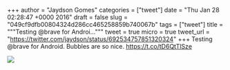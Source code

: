 
+++
author = "Jaydson Gomes"
categories = ["tweet"]
date = "Thu Jan 28 02:28:47 +0000 2016"
draft = false
slug = "049cf9dfb00804324d286cc465258859b740067b"
tags = ["tweet"]
title = """Testing @brave for Androi..."""
tweet = true
micro = true
tweet_url = "https://twitter.com/jaydson/status/692534757851320324"
+++
Testing @brave for Android. Bubbles are so nice. https://t.co/tD6QtTlSze

![](/images/tweet-media/692534757851320324-CZxgrAQWAAAUVIW.jpg)